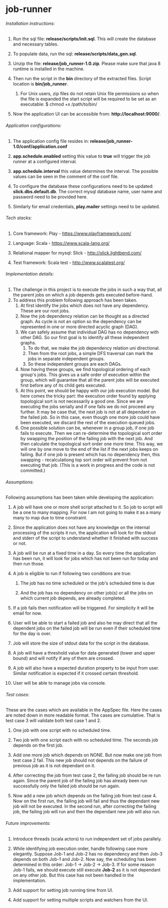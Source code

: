 # job-runner

###### Installation instructions:

1. Run the sql file: **release/scripts/init.sql**. This will create the database and necessary tables.

1. To populate data, run the sql: **release/scripts/data_gen.sql**.

1. Unzip the file: **release/job_runner-1.0.zip**. Please make sure that java 8 runtime is installed in the machine.

2. Then run the script in the **bin** directory of the extracted files. Script location is **bin/job_runner**.
    1. For Unix users, zip files do not retain Unix file permissions so when the file is expanded the start script will be required to be set as an executable: $ chmod +x /path/to/bin/<project-name>

3. Now the application UI can be accessible from: **http://localhost:9000/**.


###### Application configurations:

1. The application config file resides in: **release/job_runner-1.0/conf/application.conf**

2. **app.schedule.enabled** setting this value to **true** will trigger the job runner at a configured interval.

 3. **app.schedule.interval** this value determines the interval. The possible values can be seen in the comment of the conf file.

 4. To configure the database these configurations need to be updated: **slick.dbs.default.db**. The correct mysql database name, user name and password need to be provided here.

 5. Similarly for email credentials, **play.mailer** settings need to be updated.
 
 
###### Tech stacks:
1. Core framework: Play - https://www.playframework.com/

2. Language: Scala - https://www.scala-lang.org/

3. Relational mapper for mysql: Slick - http://slick.lightbend.com/

4. Test framework: Scala test - http://www.scalatest.org/


###### Implementation details:

1. The challenge in this project is to execute the jobs in such a way that, all the parent jobs on which a job depends gets executed before-hand.
2. To address this problem following approach has been taken.
      1. At first identify the jobs which does not have any dependency. These are our root jobs.
      2. Now the job dependency relation can be thought as a directed graph. As cycle is not an option so the dependency can be represented in one or more directed acyclic graph (DAG).
      3. We can safely assume that individual DAG has no dependency with other DAG. So our first goal is to identify all these independent graphs.
            1. To do that, we make the job dependency relation uni directional.
            2. Then from the root jobs, a simple DFS traversal can mark the jobs in separate independent groups.
            3. So these independent groups are each DAGs.
      4. Now having these groups, we find topological ordering of each group's jobs. This gives us a safe order of execution within the group, which will guarantee that all the parent jobs will be executed
      first before any of its child gets executed.
      5. At this point, we should be happy with our job execution model. But here comes the tricky part: the execution order found by applying topological sort is not necessarily a good one. Since we are 
      executing the jobs serially and if one fails we do not proceed any further. It may be case that, the next job is not at all dependant on the failed job. So in this case, even though one more job could have
      been executed, we discard the rest of the execution queued jobs.
      6. One possible solution can be, whenever in a group job, if one job fails to execute. Then we can re-determine the topological sort order by swapping the position of the failing job with the next job. And then calculate
       the topological sort order one more time. This way, we will one by one move to the end of the list if the next jobs keeps on failing. But if one job is present which has no dependency then, this swapping - recalculationg
       top sort order will prevent from not executing that job. (This is a work in progress and the code is not committed.)


###### Assumptions:

Following assumptions has been taken while developing the application:

  1. A job will have one or more shell script attached to it. So job to script will be a one to many mapping. For now I am not going to make it as a many many to map due to time constraint.  
  
  2. Since the application does not have any knowledge on the internal processing of the scripts it run,
   the application will look for the stdout and stderr of the script to understand whether it finished with success or not.
   
  3. A job will be run at a fixed time in a day. So every time the application has been run, it will look for jobs which has not been run for today and then run those.
  
  4. A job is eligible to run if following two conditions are true:

     1. The job has no time scheduled or the job's scheduled time is due
     
     2. And the job has no dependency on other job(s) or all the jobs on which current job depends, are already completed.
     
  5. If a job fails then notification will be triggered. For simplicity it will be email for now.
  
  6. User will be able to start a failed job and also he may direct that all the dependent jobs on the failed job will be run even if their scheduled time for the day is over.
  
  7. Job will store the size of stdout data for the script in the database.
   
  8. A job will have a threshold value for data generated (lower and upper bound) and will notify if any of them are crossed.
  
  9. A job will also have a expected duration property to be input from user. Similar notification is expected if it crossed certain threshold.
  
  10. User will be able to manage jobs via console.
      
      
###### Test cases:
These are the cases which are available in the AppSpec file. Here the cases are noted down in more readable format. The cases are cumulative.
That is test case 3 will validate both test case 1 and 2. 

  1. One job with one script with no scheduled time.
   
  2. Two job with one script each with no scheduled time. The seconds job depends on the first job. 
  
  3. Add one more job which depends on NONE. But now make one job from test case 2 fail. This new job should not depends on the failure of previous job as it is
  not dependant on it.
  
  4. After correcting the job from test case 2, the failing job should be re run again. Since the parent job of the failing job has already been run successfully
  only the failed job should be run again.
  
  5. Now add a new job which depends on the failing job from test case 4. Now on the first run, the failing job will fail and thus the dependant new job will not be executed. In the second run, 
  after correcting the failing job, the failing job will run and then the dependant new job will also run.
  
  
###### Future improvements:

  1. Introduce threads (scala actors) to run independent set of jobs parallely.

  2. While identifying job execution order, handle following case more elegantly.
    Suppose Job-1 and Job-2 has no dependency and then Job-3 depends on both Job-1 and Job-2. Now say, the scheduling has been determined in this order:
    Job-1 -> Job-2 -> Job-3. If for some reason Job-1 fails, we should execute still execute **Job-2** as it is not dependant on any other job. But this case has not been handled in the implementation.
    
  3. Add support for setting job running time from UI.
  
  4. Add support for setting multiple scripts and watchers from the UI.
  
  